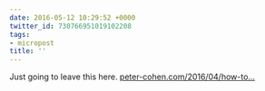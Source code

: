 ```yaml
---
date: 2016-05-12 10:29:52 +0000
twitter_id: 730766951019102208
tags:
- micropost
title: ''
---
```


Just going to leave this here. [peter-cohen.com/2016/04/how-to…](http://www.peter-cohen.com/2016/04/how-to-disable-flash-on-the-mac/)
